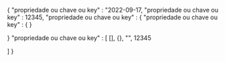 {
    "propriedade ou chave ou key" : "2022-09-17,
     "propriedade ou chave ou key" : 12345,
    "propriedade ou chave ou key" : {
    "propriedade ou chave ou key" : { } 

}
 "propriedade ou chave ou key" : [
    [], {}, "", 12345

 ]
 }
 
